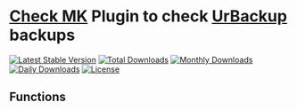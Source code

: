 # [Check MK](https://mathias-kettner.de/check_mk.html) Plugin to check [UrBackup](http://www.urbackup.org) backups

[![Latest Stable Version](https://poser.pugx.org/edvlerblog/check_mk_urbackup-check/v/stable)](https://packagist.org/packages/edvlerblog/check_mk_urbackup-check)
[![Total Downloads](https://poser.pugx.org/edvlerblog/check_mk_urbackup-check/downloads)](https://packagist.org/packages/edvlerblog/check_mk_urbackup-check)
[![Monthly Downloads](https://poser.pugx.org/edvlerblog/check_mk_urbackup-check/d/monthly)](https://packagist.org/packages/edvlerblog/check_mk_urbackup-check)
[![Daily Downloads](https://poser.pugx.org/edvlerblog/check_mk_urbackup-check/d/daily)](https://packagist.org/packages/edvlerblog/check_mk_urbackup-check)
[![License](https://poser.pugx.org/phpunit/phpunit/license)](https://packagist.org/packages/edvlerblog/check_mk_urbackup-check)

## Functions 

